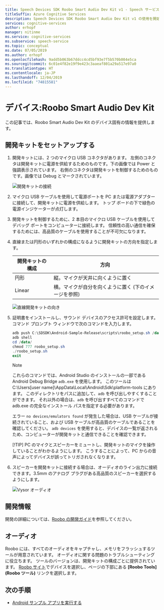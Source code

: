 ```yaml
---
title: Speech Devices SDK Roobo Smart Audio Dev Kit v1 - Speech サービス
titleSuffix: Azure Cognitive Services
description: Speech Devices SDK Roobo Smart Audio Dev Kit v1 の使用を開始するための前提条件と手順です。
services: cognitive-services
author: erhopf
manager: nitinme
ms.service: cognitive-services
ms.subservice: speech-service
ms.topic: conceptual
ms.date: 07/05/2019
ms.author: erhopf
ms.openlocfilehash: 9add5b063b67ddcc4cd5bf93e7f5b570b004e5ca
ms.sourcegitcommit: 6c01e4f82e19f9e423c3aaeaf801a29a517e97a0
ms.translationtype: HT
ms.contentlocale: ja-JP
ms.lasthandoff: 12/04/2019
ms.locfileid: "74815581"
---
```

# <a name="device-roobo-smart-audio-dev-kit"></a>デバイス:Roobo Smart Audio Dev Kit

この記事では、Roobo Smart Audio Dev Kit のデバイス固有の情報を提供します。

## <a name="set-up-the-development-kit"></a>開発キットをセットアップする

1. 開発キットには、2 つのマイクロ USB コネクタがあります。 左側のコネクタは開発キットに電源を供給するためのものです。下の画像では Power と強調表示されています。 右側のコネクタは開発キットを制御するためのものです。画像では Debug とマークされています。

    ![開発キットの接続](media/speech-devices-sdk/qsg-1.png)

1. マイクロ USB ケーブルを使用して電源ポートを PC または電源アダプターに接続して、開発キットに電源を供給します。 トップ ボードの下で緑色の電源インジケーターが点灯します。

1. 開発キットを制御するために、2 本目のマイクロ USB ケーブルを使用してデバッグ ポートをコンピューターに接続します。 信頼性の高い通信を確保するためには、高品質のケーブルを使用することが不可欠になります。

1. 直線または円形のいずれかの構成になるように開発キットの方向を指定します。

    |開発キットの構成|方向|
    |-----------------------------|------------|
    |円形|縦。マイクが天井に向くように置く|
    |Linear|横。マイクが自分を向くように置く (下のイメージを参照)|

    ![直線開発キットの向き](media/speech-devices-sdk/qsg-2.png)

1. 証明書をインストールし、サウンド デバイスのアクセス許可を設定します。 コマンド プロンプト ウィンドウで次のコマンドを入力します。

   ```powershell
   adb push C:\SDSDK\Android-Sample-Release\scripts\roobo_setup.sh /data/
   adb shell
   cd /data/
   chmod 777 roobo_setup.sh
   ./roobo_setup.sh
   exit
   ```

    > [!NOTE]
    > これらのコマンドでは、Android Studio のインストールの一部である Android Debug Bridge `adb.exe` を使用します。 このツールは C:\Users\[user name]\AppData\Local\Android\Sdk\platform-tools にあります。 このディレクトリをパスに追加して、`adb` を呼び出しやすくすることができます。 それ以外の場合は、`adb` を呼び出すすべてのコマンドで adb.exe の完全なインストール パスを指定する必要があります。
    >
    > エラー `no devices/emulators found` が発生した場合は、USB ケーブルが接続されていること、および USB ケーブルが高品質のケーブルであることを確認してください。 `adb devices` を使用すると、デバイスの一覧が返されるため、コンピューターが開発キットと通信できることを確認できます。
    >
    > [!TIP]
    > PC のマイクとスピーカーをミュートし、開発キットのマイクを操作していることがわかるようにします。 こうすることによって、PC からの音声によってデバイスが誤ってトリガされなくなります。

1. スピーカーを開発キットに接続する場合は、オーディオのライン出力に接続できます。3.5mm のアナログ プラグがある高品質のスピーカーを選択するようにします。

    ![Vysor オーディオ](media/speech-devices-sdk/qsg-14.png)

## <a name="development-information"></a>開発情報

開発の詳細については、[Roobo の開発ガイド](http://dwn.roo.bo/server_upload/ddk/ROOBO%20Dev%20Kit-User%20Guide.pdf)を参照してください。

## <a name="audio"></a>オーディオ

Roobo には、すべてのオーディオをキャプチャし、メモリをフラッシュするツールが用意されています。 オーディオに関する問題のトラブルシューティングに役立ちます。 ツールのバージョンは、開発キットの構成ごとに提供されています。 [Roobo サイト](https://ddk.roobo.com/)でデバイスを選択し、ページの下部にある **[Roobo Tools]\(Roobo ツール\)** リンクを選択します。

## <a name="next-steps"></a>次の手順

* [Android サンプル アプリを実行する](speech-devices-sdk-android-quickstart.md)
